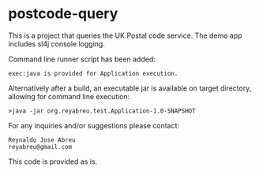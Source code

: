 postcode-query
=================

This is a project that queries the UK Postal code service. The demo app includes sl4j console logging.

Command line runner script has been added:

    exec:java is provided for Application execution.

Alternatively after a build, an executable jar is available on target directory, allowing for command line execution:

    >java -jar org.reyabreu.test.Application-1.0-SNAPSHOT
        
For any inquiries and/or suggestions please contact:
    
    Reynaldo Jose Abreu
    reyabreu@gmail.com

This code is provided as is.